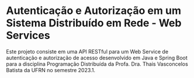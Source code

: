 # **Autenticação e Autorização em um Sistema Distribuído em Rede - Web Services**

Este projeto consiste em uma API RESTful para um Web Service de autenticação e autorização de acesso desenvolvido em Java e Spring Boot para a disciplina Programação Distribuída da Profa. Dra. Thais Vasconcelos Batista da UFRN no semestre 2023.1.
